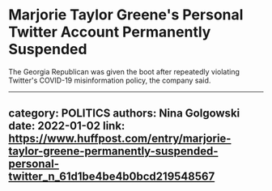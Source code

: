 # Marjorie Taylor Greene's Personal Twitter Account Permanently Suspended

The Georgia Republican was given the boot after repeatedly violating Twitter's COVID-19 misinformation policy, the company said.

---
category: POLITICS
authors: Nina Golgowski
date: 2022-01-02
link: https://www.huffpost.com/entry/marjorie-taylor-greene-permanently-suspended-personal-twitter_n_61d1be4be4b0bcd219548567
---
